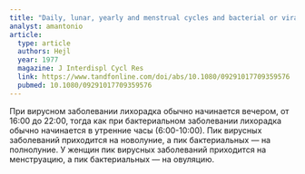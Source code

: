 ```yaml
---
title: "Daily, lunar, yearly and menstrual cycles and bacterial or viral infections in man"
analyst: amantonio
article:
  type: article
  authors: Hejl
  year: 1977
  magazine: J Interdispl Cycl Res
  link: https://www.tandfonline.com/doi/abs/10.1080/09291017709359576
  pubmed: 10.1080/09291017709359576
---
```


При вирусном заболевании лихорадка обычно начинается вечером, от 16:00 до 22:00, тогда как при бактериальном заболевании лихорадка обычно начинается в утренние часы (6:00-10:00).
Пик вирусных заболеваний приходится на новолуние, а пик бактериальных — на полнолуние.
У женщин пик вирусных заболеваний приходится на менструацию, а пик бактериальных — на овуляцию.
